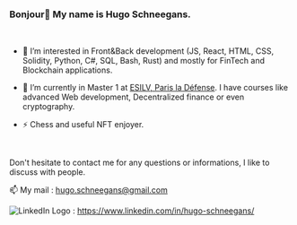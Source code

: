### Bonjour👋 My name is Hugo Schneegans.

<br> 

- 🙋 I’m interested in Front&Back development (JS, React, HTML, CSS, Solidity, Python, C#, SQL, Bash, Rust) and mostly for FinTech and Blockchain applications.

- 🌱 I’m currently in Master 1 at [ESILV, Paris la Défense](https://www.esilv.fr/). I have courses like advanced Web development, Decentralized finance or even cryptography.

- ⚡ Chess and useful NFT enjoyer.

<br> 

Don't hesitate to contact me for any questions or informations, I like to discuss with people.

📫 My mail : hugo.schneegans@gmail.com

![LinkedIn Logo](https://img.shields.io/badge/LinkedIn-0077B5?style=for-the-badge&logo=linkedin&logoColor=white) : https://www.linkedin.com/in/hugo-schneegans/


<!--
**Hugochon/Hugochon** is a ✨ _special_ ✨ repository because its `README.md` (this file) appears on your GitHub profile.

Here are some ideas to get you started:

- 🔭 I’m currently working on ...
- 🌱 I’m currently learning ...
- 👯 I’m looking to collaborate on ...
- 🤔 I’m looking for help with ...
- 💬 Ask me about ...
- 📫 How to reach me: ...
- 😄 Pronouns: ...
- ⚡ Fun fact: ...
-->
